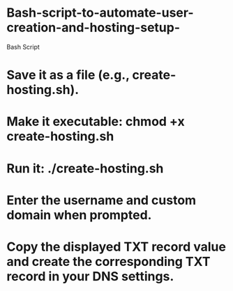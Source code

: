 # Bash-script-to-automate-user-creation-and-hosting-setup-
Bash Script
#  Save it as a file (e.g., create-hosting.sh).
#  Make it executable: chmod +x create-hosting.sh
#  Run it: ./create-hosting.sh
#  Enter the username and custom domain when prompted.
#  Copy the displayed TXT record value and create the corresponding TXT record in your DNS settings.
